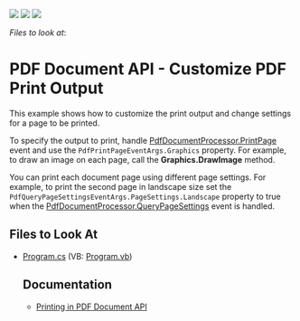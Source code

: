 <!-- default badges list -->
![](https://img.shields.io/endpoint?url=https://codecentral.devexpress.com/api/v1/VersionRange/128595431/22.2.3%2B)
[![](https://img.shields.io/badge/Open_in_DevExpress_Support_Center-FF7200?style=flat-square&logo=DevExpress&logoColor=white)](https://supportcenter.devexpress.com/ticket/details/T334688)
[![](https://img.shields.io/badge/📖_How_to_use_DevExpress_Examples-e9f6fc?style=flat-square)](https://docs.devexpress.com/GeneralInformation/403183)
<!-- default badges end -->
<!-- default file list -->
*Files to look at*:


<!-- default file list end -->
# PDF Document API - Customize PDF Print Output

This example shows how to customize the print output and change settings for a page to be printed. 

To specify the output to print, handle [PdfDocumentProcessor.PrintPage](https://docs.devexpress.com/OfficeFileAPI/DevExpress.Pdf.PdfDocumentProcessor.PrintPage) event and use the `PdfPrintPageEventArgs.Graphics` property. For example, to draw an image on each page, call the <strong>Graphics.DrawImage</strong> method. 

You can print each document page using different page settings. For example, to print the second page in landscape size set the `PdfQueryPageSettingsEventArgs.PageSettings.Landscape` property to true when the [PdfDocumentProcessor.QueryPageSettings](https://docs.devexpress.com/OfficeFileAPI/DevExpress.Pdf.PdfDocumentProcessor.QueryPageSettings) event is handled.

## Files to Look At

* [Program.cs](./CS/CustomizePrintSettings/Program.cs) (VB: [Program.vb](./VB/CustomizePrintSettings/Program.vb))

  ## Documentation

  * [Printing in PDF Document API](https://docs.devexpress.com/OfficeFileAPI/404300/pdf-document-api/printing?p=netframework)
